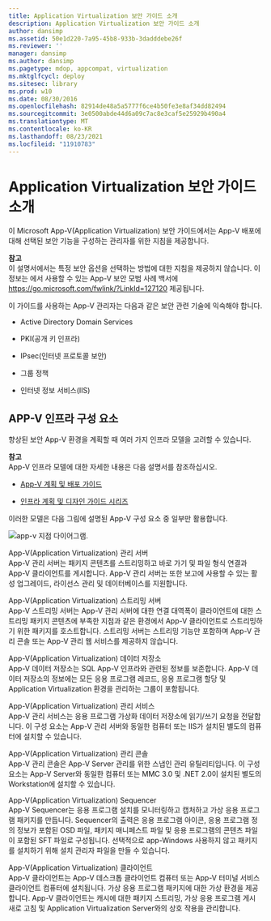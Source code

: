 ```yaml
---
title: Application Virtualization 보안 가이드 소개
description: Application Virtualization 보안 가이드 소개
author: dansimp
ms.assetid: 50e1d220-7a95-45b8-933b-3dadddebe26f
ms.reviewer: ''
manager: dansimp
ms.author: dansimp
ms.pagetype: mdop, appcompat, virtualization
ms.mktglfcycl: deploy
ms.sitesec: library
ms.prod: w10
ms.date: 08/30/2016
ms.openlocfilehash: 82914de48a5a5777f6ce4b50fe3e8af34dd82494
ms.sourcegitcommit: 3e0500abde44d6a09c7ac8e3caf5e25929b490a4
ms.translationtype: MT
ms.contentlocale: ko-KR
ms.lasthandoff: 08/23/2021
ms.locfileid: "11910783"
---
```

# <a name="introduction-to-the-application-virtualization-security-guide"></a>Application Virtualization 보안 가이드 소개


이 Microsoft App-V(Application Virtualization) 보안 가이드에서는 App-V 배포에 대해 선택된 보안 기능을 구성하는 관리자를 위한 지침을 제공합니다.

**참고**  
이 설명서에서는 특정 보안 옵션을 선택하는 방법에 대한 지침을 제공하지 않습니다. 이 정보는 에서 사용할 수 있는 App-V 보안 모범 사례 백서에 <https://go.microsoft.com/fwlink/?LinkId=127120> 제공됩니다.

 

이 가이드를 사용하는 App-V 관리자는 다음과 같은 보안 관련 기술에 익숙해야 합니다.

-   Active Directory Domain Services

-   PKI(공개 키 인프라)

-   IPsec(인터넷 프로토콜 보안)

-   그룹 정책

-   인터넷 정보 서비스(IIS)

## <a name="app-v-infrastructure-components"></a>APP-V 인프라 구성 요소


향상된 보안 App-V 환경을 계획할 때 여러 가지 인프라 모델을 고려할 수 있습니다.

**참고**  
App-V 인프라 모델에 대한 자세한 내용은 다음 설명서를 참조하십시오.

-   [App-V 계획 및 배포 가이드](https://go.microsoft.com/fwlink/?LinkId=122063)

-   [인프라 계획 및 디자인 가이드 시리즈](https://go.microsoft.com/fwlink/?LinkId=151986)

 

이러한 모델은 다음 그림에 설명된 App-V 구성 요소 중 일부만 활용합니다.

![app-v 지점 다이어그램.](images/appvbranchoffices.gif)

<a href="" id="application-virtualization--app-v--management-server"></a>App-V(Application Virtualization) 관리 서버  
App-V 관리 서버는 패키지 콘텐츠를 스트리밍하고 바로 가기 및 파일 형식 연결과 App-V 클라이언트를 게시합니다. App-V 관리 서버는 또한 보고에 사용할 수 있는 활성 업그레이드, 라이선스 관리 및 데이터베이스를 지원합니다.

<a href="" id="application-virtualization--app-v--streaming-server"></a>App-V(Application Virtualization) 스트리밍 서버  
App-V 스트리밍 서버는 App-V 관리 서버에 대한 연결 대역폭이 클라이언트에 대한 스트리밍 패키지 콘텐츠에 부족한 지점과 같은 환경에서 App-V 클라이언트로 스트리밍하기 위한 패키지를 호스트합니다. 스트리밍 서버는 스트리밍 기능만 포함하며 App-V 관리 콘솔 또는 App-V 관리 웹 서비스를 제공하지 않습니다.

<a href="" id="application-virtualization--app-v--data-store"></a>App-V(Application Virtualization) 데이터 저장소  
App-V 데이터 저장소는 SQL App-V 인프라와 관련된 정보를 보존합니다. App-V 데이터 저장소의 정보에는 모든 응용 프로그램 레코드, 응용 프로그램 할당 및 Application Virtualization 환경을 관리하는 그룹이 포함됩니다.

<a href="" id="application-virtualization--app-v--management-service"></a>App-V(Application Virtualization) 관리 서비스  
App-V 관리 서비스는 응용 프로그램 가상화 데이터 저장소에 읽기/쓰기 요청을 전달합니다. 이 구성 요소는 App-V 관리 서버와 동일한 컴퓨터 또는 IIS가 설치된 별도의 컴퓨터에 설치할 수 있습니다.

<a href="" id="application-virtualization--app-v--management-console"></a>App-V(Application Virtualization) 관리 콘솔  
App-V 관리 콘솔은 App-V Server 관리를 위한 스냅인 관리 유틸리티입니다. 이 구성 요소는 App-V Server와 동일한 컴퓨터 또는 MMC 3.0 및 .NET 2.0이 설치된 별도의 Workstation에 설치할 수 있습니다.

<a href="" id="application-virtualization--app-v--sequencer"></a>App-V(Application Virtualization) Sequencer  
App-V Sequencer는 응용 프로그램 설치를 모니터링하고 캡처하고 가상 응용 프로그램 패키지를 만듭니다. Sequencer의 출력은 응용 프로그램 아이콘, 응용 프로그램 정의 정보가 포함된 OSD 파일, 패키지 매니페스트 파일 및 응용 프로그램의 콘텐츠 파일이 포함된 SFT 파일로 구성됩니다. 선택적으로 app-Windows 사용하지 않고 패키지를 설치하기 위해 설치 관리자 파일을 만들 수 있습니다.

<a href="" id="application-virtualization--app-v--client"></a>App-V(Application Virtualization) 클라이언트  
App-V 클라이언트는 App-V 데스크톱 클라이언트 컴퓨터 또는 App-V 터미널 서비스 클라이언트 컴퓨터에 설치됩니다. 가상 응용 프로그램 패키지에 대한 가상 환경을 제공합니다. App-V 클라이언트는 캐시에 대한 패키지 스트리밍, 가상 응용 프로그램 게시 새로 고침 및 Application Virtualization Server와의 상호 작용을 관리합니다.

 

 





